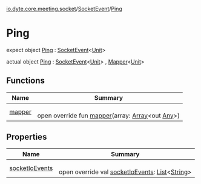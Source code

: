 [io.dyte.core.meeting.socket](../../index.md)/[SocketEvent](../index.md)/[Ping](index.md)

# Ping


expect object [Ping](index.md) : [SocketEvent](../index.md)&lt;[Unit](https://kotlinlang.org/api/latest/jvm/stdlib/kotlin/-unit/index.html)&gt;


actual object [Ping](index.md) : [SocketEvent](../index.md)&lt;[Unit](https://kotlinlang.org/api/latest/jvm/stdlib/kotlin/-unit/index.html)&gt; , [Mapper](../../-mapper/index.md)&lt;[Unit](https://kotlinlang.org/api/latest/jvm/stdlib/kotlin/-unit/index.html)&gt;

## Functions

| Name | Summary |
|---|---|
| [mapper](../../-mapper/mapper.md) | <br/>open override fun [mapper](../../-mapper/mapper.md)(array: [Array](https://kotlinlang.org/api/latest/jvm/stdlib/kotlin/-array/index.html)&lt;out [Any](https://kotlinlang.org/api/latest/jvm/stdlib/kotlin/-any/index.html)&gt;) |

## Properties

| Name | Summary |
|---|---|
| [socketIoEvents](socket-io-events.md) | <br/>open override val [socketIoEvents](socket-io-events.md): [List](https://kotlinlang.org/api/latest/jvm/stdlib/kotlin.collections/-list/index.html)&lt;[String](https://kotlinlang.org/api/latest/jvm/stdlib/kotlin/-string/index.html)&gt; |
